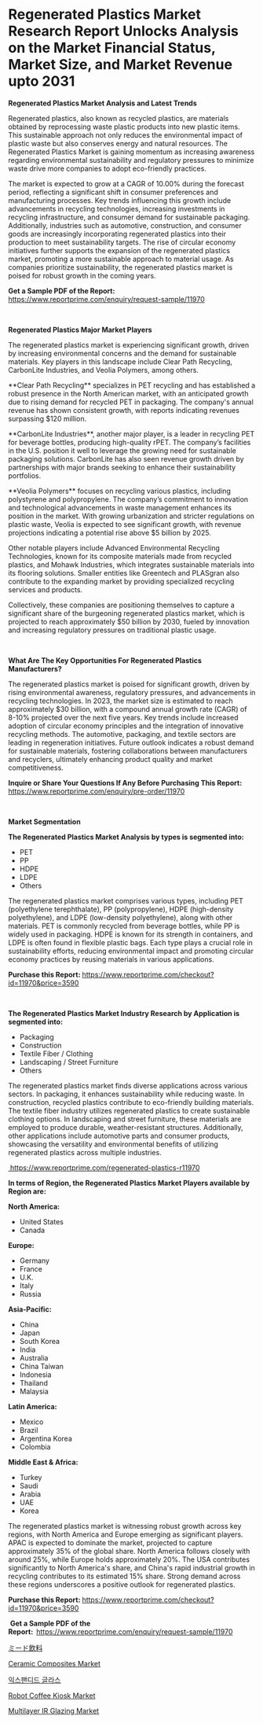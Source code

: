 <p><h1>Regenerated Plastics Market Research Report Unlocks Analysis on the Market Financial Status, Market Size, and Market Revenue upto 2031</h1></p><p><strong>Regenerated Plastics Market Analysis and Latest Trends</strong></p>
<p><p>Regenerated plastics, also known as recycled plastics, are materials obtained by reprocessing waste plastic products into new plastic items. This sustainable approach not only reduces the environmental impact of plastic waste but also conserves energy and natural resources. The Regenerated Plastics Market is gaining momentum as increasing awareness regarding environmental sustainability and regulatory pressures to minimize waste drive more companies to adopt eco-friendly practices.</p><p>The market is expected to grow at a CAGR of 10.00% during the forecast period, reflecting a significant shift in consumer preferences and manufacturing processes. Key trends influencing this growth include advancements in recycling technologies, increasing investments in recycling infrastructure, and consumer demand for sustainable packaging. Additionally, industries such as automotive, construction, and consumer goods are increasingly incorporating regenerated plastics into their production to meet sustainability targets. The rise of circular economy initiatives further supports the expansion of the regenerated plastics market, promoting a more sustainable approach to material usage. As companies prioritize sustainability, the regenerated plastics market is poised for robust growth in the coming years.</p></p>
<p><strong>Get a Sample PDF of the Report:&nbsp;</strong> <a href="https://www.reportprime.com/enquiry/request-sample/11970">https://www.reportprime.com/enquiry/request-sample/11970</a></p>
<p>&nbsp;</p>
<p><strong>Regenerated Plastics Major Market Players</strong></p>
<p><p>The regenerated plastics market is experiencing significant growth, driven by increasing environmental concerns and the demand for sustainable materials. Key players in this landscape include Clear Path Recycling, CarbonLite Industries, and Veolia Polymers, among others.</p><p>**Clear Path Recycling** specializes in PET recycling and has established a robust presence in the North American market, with an anticipated growth due to rising demand for recycled PET in packaging. The company's annual revenue has shown consistent growth, with reports indicating revenues surpassing $120 million.</p><p>**CarbonLite Industries**, another major player, is a leader in recycling PET for beverage bottles, producing high-quality rPET. The company’s facilities in the U.S. position it well to leverage the growing need for sustainable packaging solutions. CarbonLite has also seen revenue growth driven by partnerships with major brands seeking to enhance their sustainability portfolios.</p><p>**Veolia Polymers** focuses on recycling various plastics, including polystyrene and polypropylene. The company’s commitment to innovation and technological advancements in waste management enhances its position in the market. With growing urbanization and stricter regulations on plastic waste, Veolia is expected to see significant growth, with revenue projections indicating a potential rise above $5 billion by 2025.</p><p>Other notable players include Advanced Environmental Recycling Technologies, known for its composite materials made from recycled plastics, and Mohawk Industries, which integrates sustainable materials into its flooring solutions. Smaller entities like Greentech and PLASgran also contribute to the expanding market by providing specialized recycling services and products.</p><p>Collectively, these companies are positioning themselves to capture a significant share of the burgeoning regenerated plastics market, which is projected to reach approximately $50 billion by 2030, fueled by innovation and increasing regulatory pressures on traditional plastic usage.</p></p>
<p>&nbsp;</p>
<p><strong>What Are The Key Opportunities For Regenerated Plastics Manufacturers?</strong></p>
<p><p>The regenerated plastics market is poised for significant growth, driven by rising environmental awareness, regulatory pressures, and advancements in recycling technologies. In 2023, the market size is estimated to reach approximately $30 billion, with a compound annual growth rate (CAGR) of 8-10% projected over the next five years. Key trends include increased adoption of circular economy principles and the integration of innovative recycling methods. The automotive, packaging, and textile sectors are leading in regeneration initiatives. Future outlook indicates a robust demand for sustainable materials, fostering collaborations between manufacturers and recyclers, ultimately enhancing product quality and market competitiveness.</p></p>
<p><strong>Inquire or Share Your Questions If Any Before Purchasing This Report:</strong> <a href="https://www.reportprime.com/enquiry/pre-order/11970">https://www.reportprime.com/enquiry/pre-order/11970</a></p>
<p>&nbsp;</p>
<p><strong>Market Segmentation</strong></p>
<p><strong>The Regenerated Plastics Market Analysis by types is segmented into:</strong></p>
<p><ul><li>PET</li><li>PP</li><li>HDPE</li><li>LDPE</li><li>Others</li></ul></p>
<p><p>The regenerated plastics market comprises various types, including PET (polyethylene terephthalate), PP (polypropylene), HDPE (high-density polyethylene), and LDPE (low-density polyethylene), along with other materials. PET is commonly recycled from beverage bottles, while PP is widely used in packaging. HDPE is known for its strength in containers, and LDPE is often found in flexible plastic bags. Each type plays a crucial role in sustainability efforts, reducing environmental impact and promoting circular economy practices by reusing materials in various applications.</p></p>
<p><strong>Purchase this Report:&nbsp;</strong><a href="https://www.reportprime.com/checkout?id=11970&price=3590">https://www.reportprime.com/checkout?id=11970&price=3590</a></p>
<p>&nbsp;</p>
<p><strong>The Regenerated Plastics Market Industry Research by Application is segmented into:</strong></p>
<p><ul><li>Packaging</li><li>Construction</li><li>Textile Fiber / Clothing</li><li>Landscaping / Street Furniture</li><li>Others</li></ul></p>
<p><p>The regenerated plastics market finds diverse applications across various sectors. In packaging, it enhances sustainability while reducing waste. In construction, recycled plastics contribute to eco-friendly building materials. The textile fiber industry utilizes regenerated plastics to create sustainable clothing options. In landscaping and street furniture, these materials are employed to produce durable, weather-resistant structures. Additionally, other applications include automotive parts and consumer products, showcasing the versatility and environmental benefits of utilizing regenerated plastics across multiple industries.</p></p>
<p><a href="https://www.reportprime.com/regenerated-plastics-r11970">&nbsp;https://www.reportprime.com/regenerated-plastics-r11970</a></p>
<p><strong>In terms of Region, the Regenerated Plastics Market Players available by Region are:</strong></p>
<p>
    <p> <strong> North America: </strong>
        <ul>
            <li>United States</li>
            <li>Canada</li>
        </ul>
        </p> 
    <p> <strong> Europe: </strong>
        <ul>
            <li>Germany</li>
            <li>France</li>
            <li>U.K.</li>
            <li>Italy</li>
            <li>Russia</li>
        </ul>
        </p> 
    <p> <strong> Asia-Pacific: </strong>
        <ul>
            <li>China</li>
            <li>Japan</li>
            <li>South Korea</li>
            <li>India</li>
            <li>Australia</li>
            <li>China Taiwan</li>
            <li>Indonesia</li>
            <li>Thailand</li>
            <li>Malaysia</li>
        </ul>
        </p> 
    <p> <strong> Latin America: </strong>
        <ul>
            <li>Mexico</li>
            <li>Brazil</li>
            <li>Argentina Korea</li>
            <li>Colombia</li>
        </ul>
        </p> 
    <p> <strong> Middle East & Africa: </strong>
        <ul>
            <li>Turkey</li>
            <li>Saudi</li>
            <li>Arabia</li>
            <li>UAE</li>
            <li>Korea</li>
        </ul>
    </p>
    </p>
<p><p>The regenerated plastics market is witnessing robust growth across key regions, with North America and Europe emerging as significant players. APAC is expected to dominate the market, projected to capture approximately 35% of the global share. North America follows closely with around 25%, while Europe holds approximately 20%. The USA contributes significantly to North America's share, and China's rapid industrial growth in recycling contributes to its estimated 15% share. Strong demand across these regions underscores a positive outlook for regenerated plastics.</p></p>
<p><strong>Purchase this Report: </strong><a href="https://www.reportprime.com/checkout?id=11970&price=3590">https://www.reportprime.com/checkout?id=11970&price=3590</a></p>
<p>&nbsp;<strong>Get a Sample PDF of the Report:&nbsp;&nbsp;</strong><a href="https://www.reportprime.com/enquiry/request-sample/11970">https://www.reportprime.com/enquiry/request-sample/11970</a></p>
<p><strong></strong></p>
<p><p><a href="https://medium.com/@abigayleh7fr/2024%E5%B9%B4%E3%81%8B%E3%82%892031%E5%B9%B4%E3%81%BE%E3%81%A7%E3%81%AE%E3%83%9F%E3%83%BC%E3%83%89%E9%A3%B2%E6%96%99%E5%B8%82%E5%A0%B4%E3%82%B7%E3%82%A7%E3%82%A2%E3%81%A8%E7%AB%B6%E4%BA%89%E7%92%B0%E5%A2%83%E3%81%AB%E9%96%A2%E3%81%99%E3%82%8B%E6%B4%9E%E5%AF%9F-43c166fb6f96">ミード飲料</a></p><p><a href="https://github.com/dringals/Market-Research-Report-List-5/blob/main/ceramic-composites-market.md">Ceramic Composites Market</a></p><p><a href="https://medium.com/@nazminrahman651/%EC%84%A0%EB%8F%84%ED%95%98%EB%8A%94-%EC%84%B1%EC%9E%A5-%EA%B8%80%EB%A1%9C%EB%B2%8C-%ED%99%95%EC%9E%A5%EC%9C%A0%EB%A6%AC-%EC%8B%9C%EC%9E%A5-%EB%8F%99%ED%96%A5-%EB%B6%84%EC%84%9D-2024-2031-1f67ec4d2d67">익스팬디드 글라스</a></p><p><a href="https://medium.com/@ashlybednar/global-robot-coffee-kiosk-market-opportunities-and-forecast-for-period-from-2024-to-2031-66fcc41e836e">Robot Coffee Kiosk Market</a></p><p><a href="https://issuu.com/reportprime-2/docs/multilayer-ir-glazing-market-size-2_522a1ac36eac24">Multilayer IR Glazing Market</a></p></p>